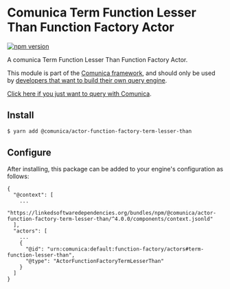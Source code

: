 # Comunica Term Function Lesser Than Function Factory Actor

[![npm version](https://badge.fury.io/js/%40comunica%2Factor-function-factory-term-function-lesser-than.svg)](https://www.npmjs.com/package/@comunica/actor-function-factory-term-lesser-than)

A comunica Term Function Lesser Than Function Factory Actor.

This module is part of the [Comunica framework](https://github.com/comunica/comunica),
and should only be used by [developers that want to build their own query engine](https://comunica.dev/docs/modify/).

[Click here if you just want to query with Comunica](https://comunica.dev/docs/query/).

## Install

```bash
$ yarn add @comunica/actor-function-factory-term-lesser-than
```

## Configure

After installing, this package can be added to your engine's configuration as follows:
```text
{
  "@context": [
    ...
    "https://linkedsoftwaredependencies.org/bundles/npm/@comunica/actor-function-factory-term-lesser-than/^4.0.0/components/context.jsonld"
  ],
  "actors": [
    ...
    {
      "@id": "urn:comunica:default:function-factory/actors#term-function-lesser-than",
      "@type": "ActorFunctionFactoryTermLesserThan"
    }
  ]
}
```
